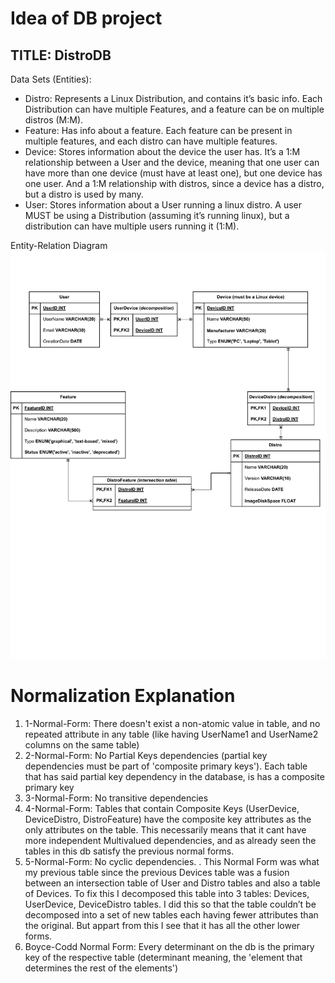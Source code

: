 # Idea of DB project
## TITLE: DistroDB
Data Sets (Entities):

 - Distro: Represents a Linux Distribution, and contains it’s basic info. Each Distribution can have multiple Features, and a feature can be on multiple distros (M:M).
 - Feature: Has info about a feature. Each feature can be present in multiple features, and each distro can have multiple features.
 - Device:  Stores information about the device the user has. It’s a 1:M relationship between a User and the device, meaning that one user can have more than one device (must have at least one), but one device has one user. And a 1:M relationship with distros, since a device has a distro, but a distro is used by many.
 - User: Stores information about a User running a linux distro. A user MUST be using a Distribution (assuming it’s running linux), but a distribution can have multiple users running it (1:M).

Entity-Relation Diagram
![Database](https://github.com/Alol16578/Distros-mariaDB/blob/main/erdiagram.png?raw=true)

# Normalization Explanation

1. 1-Normal-Form: There doesn't exist a non-atomic value in table, and no repeated attribute in any table (like having UserName1 and UserName2 columns on the same table)
2. 2-Normal-Form: No Partial Keys dependencies (partial key dependencies must be part of 'composite primary keys'). Each table that has said partial key dependency in the database, is has a composite primary key
3. 3-Normal-Form: No transitive dependencies
4. 4-Normal-Form: Tables that contain Composite Keys (UserDevice, DeviceDistro, DistroFeature) have the composite key attributes as the only attributes on the table. This necessarily means that it cant have more independent Multivalued dependencies, and as already seen the tables in this db satisfy the previous normal forms.
5. 5-Normal-Form: No cyclic dependencies. . This Normal Form was what my previous table since the previous Devices table was a fusion between an intersection table of User and Distro tables and also a table of Devices. To fix this I decomposed this table into 3 tables: Devices, UserDevice, DeviceDistro tables. I did this so that the table couldn’t be decomposed into a set of new tables each having fewer attributes than the original. But appart from this I see that it has all the other lower forms.
6. Boyce-Codd Normal Form: Every determinant on the db is the primary key of the respective table (determinant meaning, the 'element that determines the rest of the elements')

